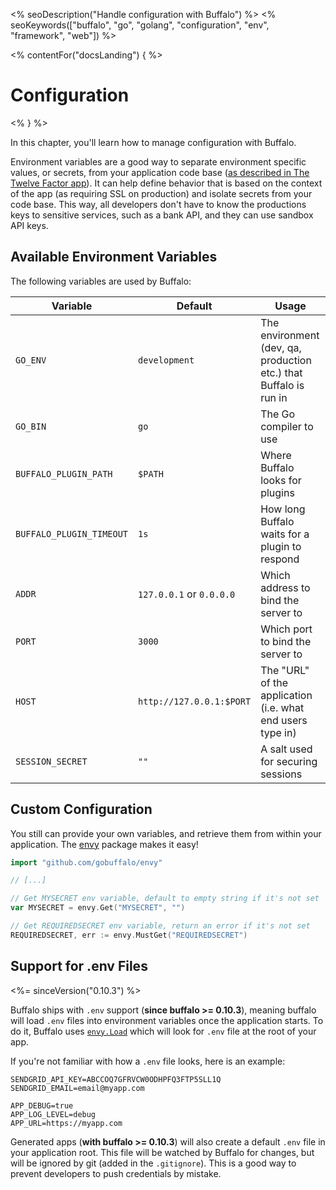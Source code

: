 <% seoDescription("Handle configuration with Buffalo") %>
<% seoKeywords(["buffalo", "go", "golang", "configuration", "env", "framework", "web"]) %>

<div>
  <% contentFor("docsLanding") { %>
    <div class="d-flex justify-content-between align-items-center">
      <div class="landing-info">
        <h1 class="landing-title">Configuration</h1>  
      </div>
    </div>
  <% } %>
</div>

In this chapter, you'll learn how to manage configuration with Buffalo.

Environment variables are a good way to separate environment specific values, or secrets, from your application code base ([as described in The Twelve Factor app](https://12factor.net/config)). It can help define behavior that is based on the context of the app (as requiring SSL on production) and isolate secrets from your code base. This way, all developers don't have to know the productions keys to sensitive services, such as a bank API, and they can use sandbox API keys.

## Available Environment Variables

The following variables are used by Buffalo:

| Variable                 | Default                  | Usage                                                      |
| ---                      | ---                      | ---                                                        |
| `GO_ENV`                 | `development`            | The environment (dev, qa, production etc.) that Buffalo is run in                   |
| `GO_BIN`                 | `go`                     | The Go compiler to use                                     |
| `BUFFALO_PLUGIN_PATH`    | `$PATH`                  | Where Buffalo looks for plugins                            |
| `BUFFALO_PLUGIN_TIMEOUT` | `1s`                     | How long Buffalo waits for a plugin to respond             |
| `ADDR`                   | `127.0.0.1` or `0.0.0.0` | Which address to bind the server to                        |
| `PORT`                   | `3000`                   | Which port to bind the server to                           |
| `HOST`                   | `http://127.0.0.1:$PORT` | The "URL" of the application (i.e. what end users type in) |
| `SESSION_SECRET`         | `""`                     | A salt used for securing sessions                          |

## Custom Configuration

You still can provide your own variables, and retrieve them from within your application. The [envy](https://github.com/gobuffalo/envy) package makes it easy!

```go
import "github.com/gobuffalo/envy"

// [...]

// Get MYSECRET env variable, default to empty string if it's not set
var MYSECRET = envy.Get("MYSECRET", "")

// Get REQUIREDSECRET env variable, return an error if it's not set
REQUIREDSECRET, err := envy.MustGet("REQUIREDSECRET")
```

## Support for .env Files

<%= sinceVersion("0.10.3") %>

Buffalo ships with `.env` support (**since buffalo >= 0.10.3**), meaning buffalo will load `.env` files into environment variables once the application starts. To do it, Buffalo uses [`envy.Load`](https://github.com/gobuffalo/envy/blob/e613c80275b86293880eddeb27417c9a7c670ff3/envy.go#L53) which will look for `.env` file at the root of your app.

If you're not familiar with how a `.env` file looks, here is an example:

```text
SENDGRID_API_KEY=ABCCOQ7GFRVCW0ODHPFQ3FTP5SLL1Q
SENDGRID_EMAIL=email@myapp.com

APP_DEBUG=true
APP_LOG_LEVEL=debug
APP_URL=https://myapp.com
```

Generated apps (**with buffalo >= 0.10.3**) will also create a default `.env` file in your application root. This file will be watched by Buffalo for changes, but will be ignored by git (added in the `.gitignore`). This is a good way to prevent developers to push credentials by mistake.
